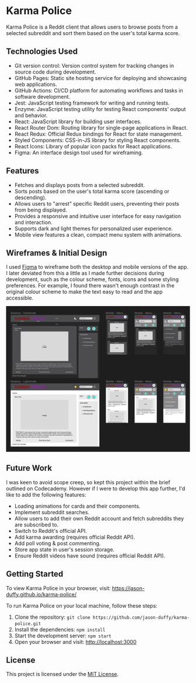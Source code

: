 # Karma Police

Karma Police is a Reddit client that allows users to browse posts from a selected subreddit and sort them based on the user's total karma score.

## Technologies Used

- Git version control: Version control system for tracking changes in source code during development.
- GitHub Pages: Static site hosting service for deploying and showcasing web applications.
- GitHub Actions: CI/CD platform for automating workflows and tasks in software development.
- Jest: JavaScript testing framework for writing and running tests.
- Enzyme: JavaScript testing utility for testing React components' output and behavior.
- React: JavaScript library for building user interfaces.
- React Router Dom: Routing library for single-page applications in React.
- React Redux: Official Redux bindings for React for state management.
- Styled Components: CSS-in-JS library for styling React components.
- React Icons: Library of popular icon packs for React applications.
- Figma: An interface design tool used for wireframing.

## Features

- Fetches and displays posts from a selected subreddit.
- Sorts posts based on the user's total karma score (ascending or descending).
- Allows users to "arrest" specific Reddit users, preventing their posts from being displayed.
- Provides a responsive and intuitive user interface for easy navigation and interaction.
- Supports dark and light themes for personalized user experience.
- Mobile view features a clean, compact menu system with animations.

## Wireframes & Initial Design

I used [Figma](https://www.figma.com/) to wireframe both the desktop and mobile versions of the app. I later deviated from this a little as I made further decisions during development, such as the colour scheme, fonts, icons and some styling preferences. For example, I found there wasn't enough contrast in the original colour scheme to make the text easy to read and the app accessible.

![Figma Wireframes for Karma Police](./docs/images/wireframes.png)

## Future Work

I was keen to avoid scope creep, so kept this project within the brief outlined on Codecademy. However if I were to develop this app further, I'd like to add the following features:

- Loading animations for cards and their components.
- Implement subreddit searches.
- Allow users to add their own Reddit account and fetch subreddits they are subscribed to.
- Switch to Reddit's official API.
- Add karma awarding (requires official Reddit API).
- Add poll voting & post commenting.
- Store app state in user's session storage.
- Ensure Reddit videos have sound (requires official Reddit API).


## Getting Started

To view Karma Police in your browser, visit: <https://jason-duffy.github.io/karma-police/>

To run Karma Police on your local machine, follow these steps:

1. Clone the repository: `git clone https://github.com/jason-duffy/karma-police.git`
2. Install the dependencies: `npm install`
3. Start the development server: `npm start`
4. Open your browser and visit: <http://localhost:3000>

## License

This project is licensed under the [MIT License](./license.txt).